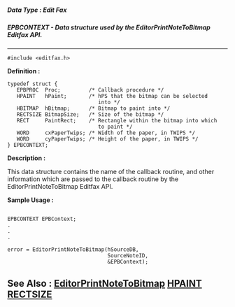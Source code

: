 ##### Data Type : Edit Fax
##### EPBCONTEXT - Data structure used by the EditorPrintNoteToBitmap Editfax API.
---
```
#include <editfax.h>
```

**Definition :**
```
typedef struct {
   EPBPROC  Proc;         /* Callback procedure */
   HPAINT   hPaint;       /* hPS that the bitmap can be selected
                             into */
   HBITMAP  hBitmap;      /* Bitmap to paint into */
   RECTSIZE BitmapSize;   /* Size of the bitmap */
   RECT     PaintRect;    /* Rectangle within the bitmap into which
                             to paint */
   WORD     cxPaperTwips; /* Width of the paper, in TWIPS */
   WORD     cyPaperTwips; /* Height of the paper, in TWIPS */
} EPBCONTEXT;
```

**Description :**

This data structure contains the name of the callback routine, and other information which are passed to the callback routine by the EditorPrintNoteToBitmap Editfax API.


**Sample Usage :**
```
	
EPBCONTEXT EPBContext;
.
.
.

error = EditorPrintNoteToBitmap(hSourceDB,
                                SourceNoteID,
                                &EPBContext);

```

**See Also :**
[EditorPrintNoteToBitmap](/domino-c-api-docs/reference/Func/EditorPrintNoteToBitmap)
[HPAINT](/domino-c-api-docs/reference/Data/HPAINT)
[RECTSIZE](/domino-c-api-docs/reference/Data/RECTSIZE)
---
